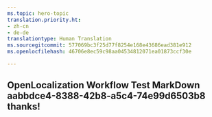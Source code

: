 ```yaml
---
ms.topic: hero-topic
translation.priority.ht:
- zh-cn
- de-de
translationtype: Human Translation
ms.sourcegitcommit: 577069bc3f25d77f8254e168e43686ead381e912
ms.openlocfilehash: 46706e8ec59c98aa04534812071ea01873ccf30e

---
```

## OpenLocalization Workflow Test MarkDown aabbdce4-8388-42b8-a5c4-74e99d6503b8 thanks!



<!--HONumber=Jul16_HO4-->


